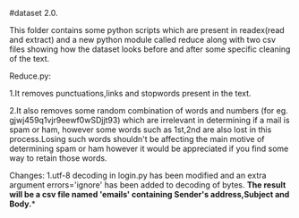 #dataset 2.0.


This folder contains some python scripts which are present in readex(read and extract) and a new python module called reduce along with
two csv files showing how the dataset looks before and after some specific cleaning of the text.

Reduce.py:

1.It removes punctuations,links and stopwords present in the text.
         
2.It also removes some random combination of words and numbers (for eg. gjwj459q1vjr9eewf0wSDjjt93) which are irrelevant 
in determining if a mail is spam or ham, however some words such as 1st,2nd are also lost in this process.Losing such words
shouldn't be affecting the main motive of determining spam or ham however it would be appreciated if you find some way to retain those words.
           

Changes:
1.utf-8 decoding in login.py has been modified and an extra argument errors='ignore' has been added to decoding of bytes.
**********The result will be a csv file named 'emails' containing Sender's address,Subject and Body.***********
